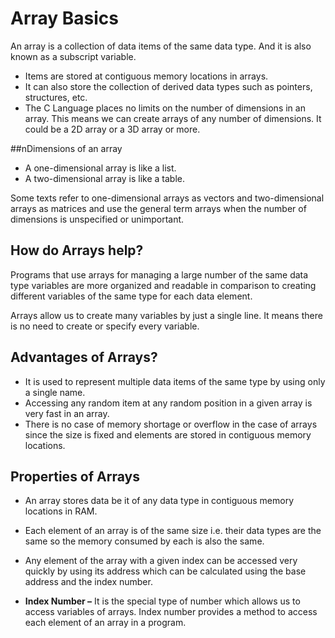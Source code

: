 # Array Basics
An array is a collection of data items of the same data type. And it is also known as a subscript variable.

- Items are stored at contiguous memory locations in arrays.
- It can also store the collection of derived data types such as pointers, structures, etc.
- The C Language places no limits on the number of dimensions in an array. This means we can create arrays of any number of dimensions. It could be a 2D array or a 3D array or more.
 

##nDimensions of an array
- A one-dimensional array is like a list.
- A two-dimensional array is like a table.
 

Some texts refer to one-dimensional arrays as vectors and two-dimensional arrays as matrices and use the general term arrays when the number of dimensions is unspecified or unimportant.

 

## How do Arrays help?
Programs that use arrays for managing a large number of the same data type variables are more organized and readable in comparison to creating different variables of the same type for each data element. 

Arrays allow us to create many variables by just a single line. It means there is no need to create or specify every variable.

 

## Advantages of Arrays?
- It is used to represent multiple data items of the same type by using only a single name.
- Accessing any random item at any random position in a given array is very fast in an array.
- There is no case of memory shortage or overflow in the case of arrays since the size is fixed and elements are stored in contiguous memory locations.
 

## Properties of Arrays
- An array stores data be it of any data type in contiguous memory locations in RAM.
- Each element of an array is of the same size i.e. their data types are the same so the memory consumed by each is also the same.
- Any element of the array with a given index can be accessed very quickly by using its address which can be calculated using the base address and the index number.
 

- **Index Number –** It is the special type of number which allows us to access variables of arrays.  Index number provides a method to access each element of an array in a program.